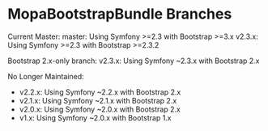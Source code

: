MopaBootstrapBundle Branches
============================

Current Master:
 master: Using Symfony >=2.3 with Bootstrap >=3.x
 v2.3.x: Using Symfony >=2.3 with Bootstrap >=2.3.2
 

Bootstrap 2.x-only branch:
v2.3.x: Using Symfony ~2.3.x with Bootstrap 2.x

No Longer Maintained:
 * v2.2.x: Using Symfony ~2.2.x with Bootstrap 2.x
 * v2.1.x: Using Symfony ~2.1.x with Bootstrap 2.x
 * v2.0.x: Using Symfony ~2.0.x with Bootstrap 2.x
 * v1.x: Using Symfony ~2.0.x with Bootstrap 1.x
 
